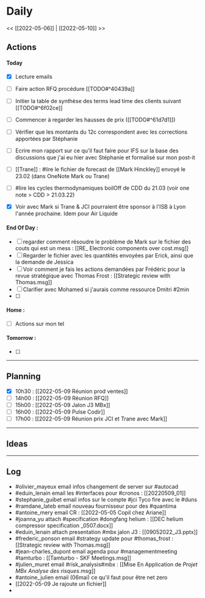 # Daily
<< [[2022-05-06]] | [[2022-05-10]] >>

## Actions
#### Today
- [x] Lecture emails
- [ ] Faire action RFQ procédure [[TODO#^40439a]]
- [ ] Initier la table de synthèse des terms lead time des clients suivant [[TODO#^6f02ce]]
- [ ] Commencer à regarder les hausses de prix ([[TODO#^61d7d1]])
- [ ] Vérifier que les montants du 12c correspondent avec les corrections apportées par Stéphanie
- [ ] Ecrire mon rapport sur ce qu'il faut faire pour IFS sur la base des discussions que j'ai eu hier avec Stéphanie et formalisé sur mon post-it
- [ ] [[Trane]] : #lire le fichier de forecast de [[Mark Hinckley]] envoyé le 23.02 (dans OneNote Mark ou Trane)
- [ ] #lire les cycles thermodynamiques boilOff de CDD du 21.03 (voir one note > CDD > 21.03.22)
- [x] Voir avec Mark si Trane & JCI pourraient être sponsor à l'ISB à Lyon l'année prochaine. Idem pour Air Liquide


#### End Of Day :
- [ ] regarder comment résoudre le problème de Mark sur le fichier des couts qui est un mess : [[RE_ Electronic components over cost.msg]]
- [ ] Regarder le fichier avec les quantktés envoyées par Erick, ainsi que la demande de Jessica
- [ ] Voir comment je fais les actions demandées par Frédéric pour la revue stratégique avec Thomas Frost  :  [[Strategic review with Thomas.msg]]
- [ ] Clarifier avec Mohamed si j'aurais comme ressource Dmitri #2min
- [ ] 

#### Home :
- [ ] Actions sur mon tel

#### Tomorrow :
- [ ] 
---
## Planning
- [x] 10h30 : [[2022-05-09 Réunion prod ventes]]
- [ ] 14h00 : [[2022-05-09 Réunion RFQ]]
- [ ] 15h00 : [[2022-05-09 Jalon J3 MBx]]
- [ ] 16h00 : [[2022-05-09 Pulse Codir]]
- [ ] 17h00 : [[2022-05-09 Réunion prix JCI et Trane avec Mark]]

---
## Ideas

---
## Log
- #olivier_mayeux email infos changement de server sur #autocad
- #eduin_lenain email les #interfaces pour #cronos : [[20220509_01]]
- #stephanie_guibet email infos sur le compte #jci Tyco fire avec le #duns
- #ramdane_lateb email nouveau fournisseur pour des #quantima 
- #antoine_mery email CR : [[2022-05-05 Copil chez Ariane]]
- #joanna_yu attach #specification #dongfang helium : [[DEC helium compressor specification _0507.docx]]
- #eduin_lenain attach presentation #mbx jalon J3 : [[09052022_J3.pptx]]
- #frederic_ponson email #strategy update pour #thomas_frost : [[Strategic review with Thomas.msg]]
- #jean-charles_dupont email agenda pour #managementmeeting #tamturbo : [[Tamturbo - SKF Meetings.msg]]
- #julien_muret email #risk_analysis#mbx : [[Mise En Application de _Projet MBx Analyse des risques_.msg]]
- #antoine_julien email (06mai) ce qu'il faut pour être net zero
- [[2022-05-09 Je rajoute un fichier]]
- 